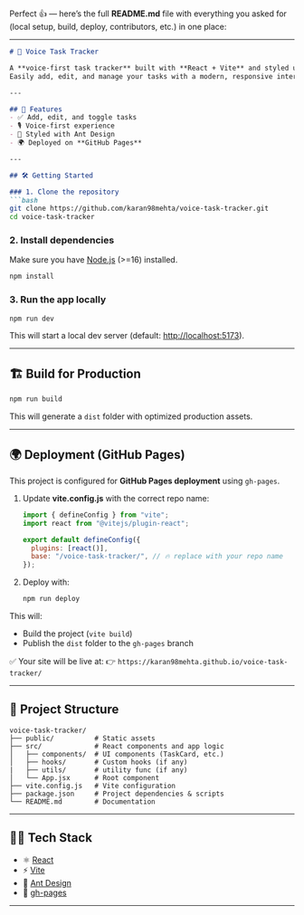 Perfect 👍 — here’s the full **README.md** file with everything you asked for (local setup, build, deploy, contributors, etc.) in one place:

---

````markdown
# 🎤 Voice Task Tracker

A **voice-first task tracker** built with **React + Vite** and styled using **Ant Design**.  
Easily add, edit, and manage your tasks with a modern, responsive interface.

---

## 🚀 Features
- ✅ Add, edit, and toggle tasks  
- 🎙️ Voice-first experience  
- 🎨 Styled with Ant Design  
- 🌍 Deployed on **GitHub Pages**  

---

## 🛠️ Getting Started

### 1. Clone the repository
```bash
git clone https://github.com/karan98mehta/voice-task-tracker.git
cd voice-task-tracker
````

### 2. Install dependencies

Make sure you have [Node.js](https://nodejs.org/) (>=16) installed.

```bash
npm install
```

### 3. Run the app locally

```bash
npm run dev
```

This will start a local dev server (default: [http://localhost:5173](http://localhost:5173)).

---

## 🏗️ Build for Production

```bash
npm run build
```

This will generate a `dist` folder with optimized production assets.

---

## 🌍 Deployment (GitHub Pages)

This project is configured for **GitHub Pages deployment** using `gh-pages`.

1. Update **vite.config.js** with the correct repo name:

   ```js
   import { defineConfig } from "vite";
   import react from "@vitejs/plugin-react";

   export default defineConfig({
     plugins: [react()],
     base: "/voice-task-tracker/", // 🔥 replace with your repo name
   });
   ```

2. Deploy with:

   ```bash
   npm run deploy
   ```

This will:

* Build the project (`vite build`)
* Publish the `dist` folder to the `gh-pages` branch

✅ Your site will be live at:
👉 `https://karan98mehta.github.io/voice-task-tracker/`

---

## 📂 Project Structure

```
voice-task-tracker/
├── public/          # Static assets
├── src/             # React components and app logic
│   ├── components/  # UI components (TaskCard, etc.)
│   ├── hooks/       # Custom hooks (if any)
|   ├── utils/       # utility func (if any)
│   └── App.jsx      # Root component
├── vite.config.js   # Vite configuration
├── package.json     # Project dependencies & scripts
└── README.md        # Documentation
```

---

## 🧑‍💻 Tech Stack

* ⚛️ [React](https://react.dev/)
* ⚡ [Vite](https://vitejs.dev/)
* 🎨 [Ant Design](https://ant.design/)
* 🚀 [gh-pages](https://www.npmjs.com/package/gh-pages)

---

